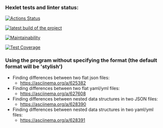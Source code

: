 ### Hexlet tests and linter status:

[![Actions Status](https://github.com/0ksanaTkachenko/frontend-project-46/actions/workflows/hexlet-check.yml/badge.svg)](https://github.com/0ksanaTkachenko/frontend-project-46/actions)

[![latest build of the project](https://github.com/0ksanaTkachenko/frontend-project-46/actions/workflows/build.yml/badge.svg)](https://github.com/0ksanaTkachenko/frontend-project-46/actions)

[![Maintainability](https://api.codeclimate.com/v1/badges/94a1b56d2f5284215651/maintainability)](https://codeclimate.com/github/0ksanaTkachenko/frontend-project-46/maintainability)

[![Test Coverage](https://api.codeclimate.com/v1/badges/94a1b56d2f5284215651/test_coverage)](https://codeclimate.com/github/0ksanaTkachenko/frontend-project-46/test_coverage)

### Using the program without specifying the format (the default format will be 'stylish')

- Finding differences between two flat json files:
  - https://asciinema.org/a/625382
- Finding differences between two flat yaml/yml files:
  - https://asciinema.org/a/627608
- Finding differences between nested data structures in two JSON files:
  - https://asciinema.org/a/628390
- Finding differences between nested data structures in two yaml/yml files:
  - https://asciinema.org/a/628391
